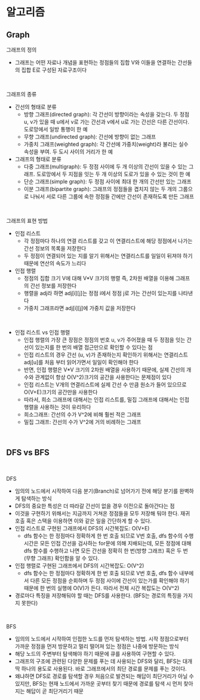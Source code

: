# 알고리즘   

## Graph    
그래프의 정의      
 - 그래프는 어떤 자료나 개념을 표현하는 정점들의 집합 V와 이들을 연결하는 간선들의 집합 E로 구성된 자료구조이다      
</br>

그래프의 종류
 - 간선의 형태로 분류      
     - 방향 그래프(directed graph): 각 간선이 방향이라는 속성을 갖는다. 두 정점 u, v가 있을 때 u에서 v로 가는 간선과 v에서 u로 가는 간선은 다른 간선이다. 도로망에서 일방 통행이 한 예      
     - 무향 그래프(undirected graph): 간선에 방향이 없는 그래프      
     - 가중치 그래프(weighted graph): 각 간선에 가중치(weight)라 불리는 실수 속성을 부여. 두 도시 사이의 거리가 한 예      
 - 그래프의 형태로 분류      
     - 다중 그래프(multigraph): 두 정점 사이에 두 개 이상의 간선이 있을 수 있는 그래프. 도로망에서 두 지점을 잇는 두 개 이상의 도로가 있을 수 있는 것이 한 예      
     - 단순 그래프(simple graph): 두 정점 사이에 최대 한 개의 간선만 있는 그래프       
     - 이분 그래프(bipartite graph): 그래프의 정점들을 겹치지 않는 두 개의 그룹으로 나눠서 서로 다른 그룹에 속한 정점들 간에만 간선이 존재하도록 만든 그래프      
</br>

그래프의 표현 방법
 - 인접 리스트
    - 각 정점마다 하나의 연결 리스트를 갖고 이 연결리스트에 해당 정점에서 나가는 간선 정보의 목록을 저장한다     
    - 두 정점이 연결되어 있는 지를 알기 위해서는 연결리스트를 일일이 뒤져야 하기 때문에 연산의 속도가 느리다      
 - 인접 행렬  
    - 정점의 집합 크기 V에 대해 V*V 크기의 행렬 즉, 2차원 배열을 이용해 그래프의 간선 정보를 저장한다      
    - 행렬을 adj라 하면 adj[i][j]는 정점 i에서 정점 j로 가는 간선이 있는지를 나타낸다      
    - 가중치 그래프라면 adj[i][j]에 가중치 값을 저장한다      
</br>    

 - 인접 리스트 vs 인접 행렬
    - 인접 행렬의 가장 큰 장점은 정점의 번호 u, v가 주어졌을 때 두 정점을 잇는 간선이 있는지를 한 번의 배열 접근만으로 확인할 수 있다는 점      
    - 인접 리스트의 경우 간선 (u, v)가 존재하는지 확인하기 위해서는 연결리스트 adj[u]를 처음 부터 읽어가면서 일일이 확인해야 한다      
    - 반면, 인접 행렬은 V*V 크기의 2차원 배열을 사용하기 때문에, 실제 간선의 개수와 관계없이 항상 O(V^2)크기의 공간을 사용한다는 문제점이 있다      
    - 인접 리스트는 V개의 연결리스트에 실제 간선 수 만큼 원소가 들어 있으므로 O(V+E)크기의 공간만을 사용한다      
    - 따라서, 희소 그래프에 대해서는 인접 리스트를, 밀집 그래프에 대해서는 인접 행렬을 사용하는 것이 유리하다      
    - 희소그래프: 간선의 수가 V^2에 비해 훨씬 적은 그래프      
    - 밀집 그래프: 간선의 수가 V^2에 거의 비례하는 그래프      
</br>
     
## DFS vs BFS    
</br>

DFS
 - 임의의 노드에서 시작하여 다음 분기(Branch)로 넘어가기 전에 해당 분기를 완벽하게 탐색하는 방식      
 - DFS의 중요한 특성은 더 따라갈 간선이 없을 경우 이전으로 돌아간다는 점      
 - 이것을 구현하기 위해서는 지금까지 거쳐온 정점들을 모두 저장해 둬야 한다. 재귀 호출 혹은 스택을 이용하면 이와 같은 일을 간단하게 할 수 있다.      
 - 인접 리스트로 구현된 그래프에서 DFS의 시간복잡도: O(V+E)
    - dfs 함수는 한 정점마다 정확하게 한 번 호출 되므로 V번 호출, dfs 함수의 수행 시간은 모든 인접 간선을 검사하는 for문에 의해 지배되는데, 모든 정점에 대해 dfs 함수를 수행하고 나면 모든 간선을 정확히 한 번(방향 그래프) 혹은 두 번(무향 그래프) 확인함을 알 수 있다.            
 - 인접 행렬로 구현된 그래프에서 DFS의 시간복잡도: O(V^2)      
    - dfs 함수는 한 정점마다 정확하게 한 번 호출 되므로 V번 호출, dfs 함수 내부에서 다른 모든 정점을 순회하며 두 정점 사이에 간선이 있는가를 확인해야 하기 때문에 한 번의 실행에 O(V)가 든다. 따라서 전체 시간 복잡도는 O(V^2)      
 - 경로마다 특징을 저장해둬야 할 때는 DFS를 사용한다. (BFS는 경로의 특징을 가지지 못한다)      
</br>

BFS
 - 임의의 노드에서 시작하여 인접한 노드를 먼저 탐색하는 방법. 시작 정점으로부터 가까운 정점을 먼저 방문하고 멀리 떨어져 있는 정점은 나중에 방문하는 방식      
 - 해당 노드의 주변부터 탐색해야 하기 때문에 큐를 사용하여 구현할 수 있다.      
 - 그래프의 구조에 관련된 다양한 문제를 푸는 데 사용되는 DFS와 달리, BFS는 대개 딱 하나의 용도로 사용된다. 바로 그래프에서의 최단 경로를 문제를 푸는 것이다.      
 - 왜냐하면 DFS로 경로를 탐색할 경우 처음으로 발견되는 해답이 최단거리가 아닐 수 있지만, BFS는 현재 노드에서 가까운 곳부터 찾기 때문에 경로를 탐색 시 먼저 찾아지는 해답이 곧 최단거리기 때문    
</br>
